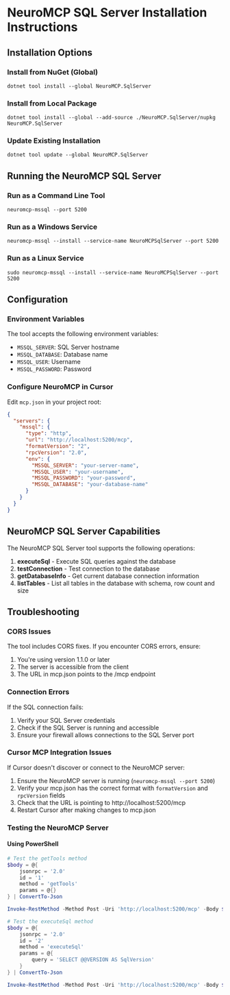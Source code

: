 # NeuroMCP SQL Server Installation Instructions

## Installation Options

### Install from NuGet (Global)
```
dotnet tool install --global NeuroMCP.SqlServer
```

### Install from Local Package
```
dotnet tool install --global --add-source ./NeuroMCP.SqlServer/nupkg NeuroMCP.SqlServer
```

### Update Existing Installation
```
dotnet tool update --global NeuroMCP.SqlServer
```

## Running the NeuroMCP SQL Server

### Run as a Command Line Tool
```
neuromcp-mssql --port 5200
```

### Run as a Windows Service
```
neuromcp-mssql --install --service-name NeuroMCPSqlServer --port 5200
```

### Run as a Linux Service
```
sudo neuromcp-mssql --install --service-name NeuroMCPSqlServer --port 5200
```

## Configuration

### Environment Variables
The tool accepts the following environment variables:
- `MSSQL_SERVER`: SQL Server hostname
- `MSSQL_DATABASE`: Database name
- `MSSQL_USER`: Username
- `MSSQL_PASSWORD`: Password

### Configure NeuroMCP in Cursor
Edit `mcp.json` in your project root:

```json
{
  "servers": {
    "mssql": {
      "type": "http",
      "url": "http://localhost:5200/mcp",
      "formatVersion": "2",
      "rpcVersion": "2.0",
      "env": {
        "MSSQL_SERVER": "your-server-name",
        "MSSQL_USER": "your-username",
        "MSSQL_PASSWORD": "your-password",
        "MSSQL_DATABASE": "your-database-name"
      }
    }
  }
}
```

## NeuroMCP SQL Server Capabilities

The NeuroMCP SQL Server tool supports the following operations:

1. **executeSql** - Execute SQL queries against the database
2. **testConnection** - Test connection to the database
3. **getDatabaseInfo** - Get current database connection information
4. **listTables** - List all tables in the database with schema, row count and size

## Troubleshooting

### CORS Issues
The tool includes CORS fixes. If you encounter CORS errors, ensure:
1. You're using version 1.1.0 or later
2. The server is accessible from the client
3. The URL in mcp.json points to the /mcp endpoint

### Connection Errors
If the SQL connection fails:
1. Verify your SQL Server credentials
2. Check if the SQL Server is running and accessible
3. Ensure your firewall allows connections to the SQL Server port

### Cursor MCP Integration Issues
If Cursor doesn't discover or connect to the NeuroMCP server:
1. Ensure the NeuroMCP server is running (`neuromcp-mssql --port 5200`)
2. Verify your mcp.json has the correct format with `formatVersion` and `rpcVersion` fields
3. Check that the URL is pointing to http://localhost:5200/mcp
4. Restart Cursor after making changes to mcp.json

### Testing the NeuroMCP Server

#### Using PowerShell
```powershell
# Test the getTools method
$body = @{
    jsonrpc = '2.0'
    id = '1'
    method = 'getTools'
    params = @{}
} | ConvertTo-Json

Invoke-RestMethod -Method Post -Uri 'http://localhost:5200/mcp' -Body $body -ContentType 'application/json' | ConvertTo-Json -Depth 5

# Test the executeSql method
$body = @{
    jsonrpc = '2.0'
    id = '2'
    method = 'executeSql'
    params = @{
        query = 'SELECT @@VERSION AS SqlVersion'
    }
} | ConvertTo-Json

Invoke-RestMethod -Method Post -Uri 'http://localhost:5200/mcp' -Body $body -ContentType 'application/json' | ConvertTo-Json -Depth 5
``` 